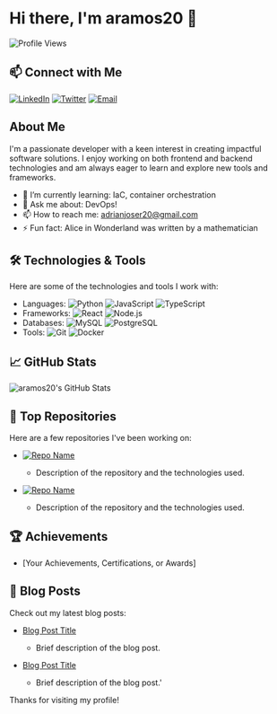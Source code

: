 # Hi there, I'm aramos20 👋

![Profile Views](https://komarev.com/ghpvc/?username=aramos20&color=blue)

## 📫 Connect with Me

[![LinkedIn](https://img.shields.io/badge/-LinkedIn-0077B5?style=flat&logo=linkedin&logoColor=white)](https://www.linkedin.com/in/adriánramos) [![Twitter](https://img.shields.io/badge/-Twitter-1DA1F2?style=flat&logo=twitter&logoColor=white)](https://twitter.com/yourprofile) [![Email](https://img.shields.io/badge/-Email-D14836?style=flat&logo=gmail&logoColor=white)](mailto:adrianjoser20@gmail.com)

## About Me

I'm a passionate developer with a keen interest in creating impactful software solutions. I enjoy working on both frontend and backend technologies and am always eager to learn and explore new tools and frameworks.

- 🌱 I’m currently learning: IaC, container orchestration
- 💬 Ask me about: DevOps!
- 📫 How to reach me: adrianjoser20@gmail.com
- ⚡ Fun fact: Alice in Wonderland was written by a mathematician

## 🛠️ Technologies & Tools

Here are some of the technologies and tools I work with:

- Languages: ![Python](https://img.shields.io/badge/-Python-3776AB?style=flat&logo=python&logoColor=white) ![JavaScript](https://img.shields.io/badge/-JavaScript-F7DF1E?style=flat&logo=javascript&logoColor=black) ![TypeScript](https://img.shields.io/badge/-TypeScript-007ACC?style=flat&logo=typescript&logoColor=white)
- Frameworks: ![React](https://img.shields.io/badge/-React-61DAFB?style=flat&logo=react&logoColor=white) ![Node.js](https://img.shields.io/badge/-Node.js-339933?style=flat&logo=node.js&logoColor=white)
- Databases: ![MySQL](https://img.shields.io/badge/-MySQL-4479A1?style=flat&logo=mysql&logoColor=white) ![PostgreSQL](https://img.shields.io/badge/-PostgreSQL-336791?style=flat&logo=postgresql&logoColor=white)
- Tools: ![Git](https://img.shields.io/badge/-Git-F05032?style=flat&logo=git&logoColor=white) ![Docker](https://img.shields.io/badge/-Docker-2496ED?style=flat&logo=docker&logoColor=white)

## 📈 GitHub Stats

![aramos20's GitHub Stats](https://github-readme-stats.vercel.app/api?username=aramos20&show_icons=true&theme=radical)

## 📂 Top Repositories

Here are a few repositories I've been working on:

- [![Repo Name](https://img.shields.io/badge/-Repo_Name-000?style=flat&logo=github)](https://github.com/aramos20/repo_name)
  - Description of the repository and the technologies used.

- [![Repo Name](https://img.shields.io/badge/-Repo_Name-000?style=flat&logo=github)](https://github.com/aramos20/repo_name)
  - Description of the repository and the technologies used.

## 🏆 Achievements

- [Your Achievements, Certifications, or Awards]

## 📝 Blog Posts

Check out my latest blog posts:

- [Blog Post Title](https://yourblog.com/blog-post-title)
  - Brief description of the blog post.

- [Blog Post Title](https://yourblog.com/blog-post-title)
  - Brief description of the blog post.'

Thanks for visiting my profile!

